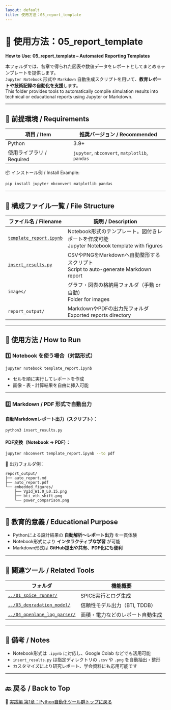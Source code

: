 ```yaml
---
layout: default
title: 使用方法：05_report_template
---
```


# 📝 使用方法：05_report_template  
**How to Use: 05_report_template – Automated Reporting Templates**

本フォルダでは、各章で得られた図表や数値データをレポートとしてまとめるテンプレートを提供します。  
`Jupyter Notebook` 形式や `Markdown` 自動生成スクリプトを用いて、**教育レポートや技術記録の自動化を支援**します。  
This folder provides tools to automatically compile simulation results into technical or educational reports using Jupyter or Markdown.

---

## 🔧 前提環境 / Requirements

| 項目 / Item | 推奨バージョン / Recommended |
|-------------|-------------------------------|
| Python | 3.9+ |
| 使用ライブラリ / Required | `jupyter`, `nbconvert`, `matplotlib`, `pandas` |

📦 インストール例 / Install Example:

```bash
pip install jupyter nbconvert matplotlib pandas
```

---

## 📁 構成ファイル一覧 / File Structure

| ファイル名 / Filename | 説明 / Description |
|------------------------|---------------------|
| [`template_report.ipynb`](template_report.ipynb) | Notebook形式のテンプレート。図付きレポートを作成可能<br>Jupyter Notebook template with figures |
| [`insert_results.py`](insert_results.py) | CSVやPNGをMarkdownへ自動整形するスクリプト<br>Script to auto-generate Markdown report |
| `images/` | グラフ・図表の格納用フォルダ（手動 or 自動）<br>Folder for images |
| `report_output/` | MarkdownやPDFの出力先フォルダ<br>Exported reports directory |

---

## 🚀 使用方法 / How to Run

### 1️⃣ Notebook を使う場合（対話形式）

```bash
jupyter notebook template_report.ipynb
```

- セルを順に実行してレポートを作成  
- 画像・表・計算結果を自由に挿入可能

---

### 2️⃣ Markdown / PDF 形式で自動出力

#### 自動Markdownレポート出力（スクリプト）：

```bash
python3 insert_results.py
```

#### PDF変換（Notebook → PDF）：

```bash
jupyter nbconvert template_report.ipynb --to pdf
```

📁 出力フォルダ例：

```text
report_output/
├── auto_report.md
├── auto_report.pdf
└── embedded_figures/
    ├── VgId_W1.0_L0.15.png
    ├── bti_vth_shift.png
    └── power_comparison.png
```

---

## 🎯 教育的意義 / Educational Purpose

- Pythonによる設計結果の **自動解析〜レポート出力** を一貫体験  
- Notebook形式により **インタラクティブな学習** が可能  
- Markdown形式は **GitHub提出や共有、PDF化にも便利**

---

## 🔗 関連ツール / Related Tools

| フォルダ | 機能概要 |
|---------|----------|
| [`../01_spice_runner/`](../01_spice_runner/) | SPICE実行とログ生成 |
| [`../03_degradation_model/`](../03_degradation_model/) | 信頼性モデル出力（BTI, TDDB） |
| [`../04_openlane_log_parser/`](../04_openlane_log_parser/) | 面積・電力などのレポート自動生成 |

---

## 📝 備考 / Notes

- Notebook形式は `.ipynb` に対応し、Google Colab などでも活用可能  
- `insert_results.py` は指定ディレクトリの `.csv` や `.png` を自動抽出・整形  
- カスタマイズにより研究レポート、学会資料にも応用可能です

---

## 🔙 戻る / Back to Top

📂 [実践編 第1章：Python自動化ツール群トップに戻る](../README.md)
